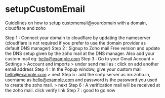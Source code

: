 # setupCustomEmail
Guidelines on how to setup customemail@yourdomain with a domain, cloudflare and zoho


Step 1 : Connect your domain to cloudflare by updating the nameserver (cloudflare is not required if you prefer to use the domain provider as default DNS manager)
Step 2 : Signup to Zoho mail Free version and update the DNS setup given by the zoho mail at the DNS manager. Also add your custom mail eg: hello@example.com
Step 3 : Go to your Gmail Account > Settings > Account and imports > under send mail as : click on  add another email address
Step 4 : In the Popup window, give your custom mail hello@example.com > next 
Step 5 : add the smtp server as mx.zoho.in, username as hello@example.com and password is the password you used to create the zoho mail. > next 
Step 6 : A verification mail will be received at the zoho mail. click verify link
Step 7 : good to go now
